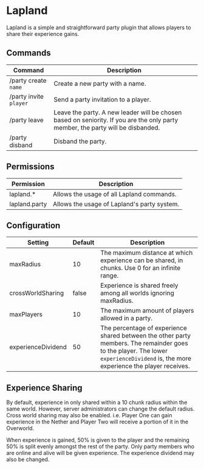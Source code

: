 # Lapland

Lapland is a simple and straightforward party plugin that allows players to share their experience gains. 

## Commands
| Command                | Description                                                                                                                     |
|------------------------|---------------------------------------------------------------------------------------------------------------------------------|
| /party create <code>name</code>   | Create a new party with a name.                                                                                      |
| /party invite <code>player</code> | Send a party invitation to a player.                                                                                 |
| /party leave           | Leave the party. A new leader will be chosen based on seniority. If you are the only party member, the party will be disbanded. |
| /party disband         | Disband the party.                                                                                                              |

## Permissions
| Permission    | Description                                 |
|---------------|---------------------------------------------|
| lapland.*     | Allows the usage of all Lapland commands.   |
| lapland.party | Allows the usage of Lapland's party system. |

## Configuration
| Setting                | Default | Description                                                                                            |
|------------------------|---------|--------------------------------------------------------------------------------------------------------|
| maxRadius    | 10      | The maximum distance at which experience can be shared, in chunks. Use 0 for an infinite range.                  |
| crossWorldSharing      | false   | Experience is shared freely among all worlds ignoring maxRadius.                                      |
| maxPlayers             | 10      | The maximum amount of players allowed in a party.                                                      |
| experienceDividend     | 50      | The percentage of experience shared between the other party members. The remainder goes to the player. The lower <code>experienceDividend</code> is, the more experience the player receives. |

## Experience Sharing
By default, experience in only shared within a 10 chunk radius within the same world. However, server administrators can change the default radius. Cross world sharing may also be enabled. i.e. Player One can gain experience in the Nether and Player Two will receive a portion of it in the Overworld.

When experience is gained, 50% is given to the player and the remaining 50% is split evenly amongst the rest of the party. Only party members who are online and alive will be given experience. The experience dividend may also be changed.
